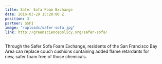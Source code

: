 ```yaml
---
title: Safer Sofa Foam Exchange
date: 2016-03-29 15:28:00 Z
position: 3
partner: GSPI
image: "/uploads/safer-sofa.jpg"
link: http://greensciencepolicy.org/safer-sofa/
---
```


Through the Safer Sofa Foam Exchange, residents of the San Francisco Bay Area can replace couch cushions containing added flame retardants for new, safer foam free of those chemicals.
